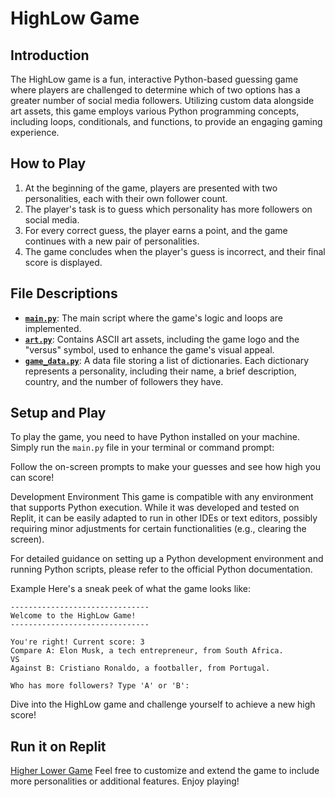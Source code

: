 # HighLow Game

## Introduction
The HighLow game is a fun, interactive Python-based guessing game where players are challenged to determine which of two options has a greater number of social media followers. Utilizing custom data alongside art assets, this game employs various Python programming concepts, including loops, conditionals, and functions, to provide an engaging gaming experience.

## How to Play

1. At the beginning of the game, players are presented with two personalities, each with their own follower count.
2. The player's task is to guess which personality has more followers on social media.
3. For every correct guess, the player earns a point, and the game continues with a new pair of personalities.
4. The game concludes when the player's guess is incorrect, and their final score is displayed.

## File Descriptions

- [**`main.py`**](https://github.com/YousufKh72/Python_Projects/blob/main/Higher%20Lower%20Game/main.py): The main script where the game's logic and loops are implemented.
- [**`art.py`**](https://github.com/YousufKh72/Python_Projects/blob/main/Higher%20Lower%20Game/art.py): Contains ASCII art assets, including the game logo and the "versus" symbol, used to enhance the game's visual appeal.
- [**`game_data.py`**](https://github.com/YousufKh72/Python_Projects/blob/main/Higher%20Lower%20Game/game_data.py): A data file storing a list of dictionaries. Each dictionary represents a personality, including their name, a brief description, country, and the number of followers they have.

## Setup and Play

To play the game, you need to have Python installed on your machine. Simply run the `main.py` file in your terminal or command prompt:

Follow the on-screen prompts to make your guesses and see how high you can score!

Development Environment
This game is compatible with any environment that supports Python execution. While it was developed and tested on Replit, it can be easily adapted to run in other IDEs or text editors, possibly requiring minor adjustments for certain functionalities (e.g., clearing the screen).

For detailed guidance on setting up a Python development environment and running Python scripts, please refer to the official Python documentation.

Example
Here's a sneak peek of what the game looks like:
```
-------------------------------
Welcome to the HighLow Game!
-------------------------------

You're right! Current score: 3
Compare A: Elon Musk, a tech entrepreneur, from South Africa.
VS
Against B: Cristiano Ronaldo, a footballer, from Portugal.

Who has more followers? Type 'A' or 'B':
```

Dive into the HighLow game and challenge yourself to achieve a new high score!

## Run it on Replit
[Higher Lower Game](https://replit.com/@YousufKh/higher-lower-final#main.py)
Feel free to customize and extend the game to include more personalities or additional features. Enjoy playing!
